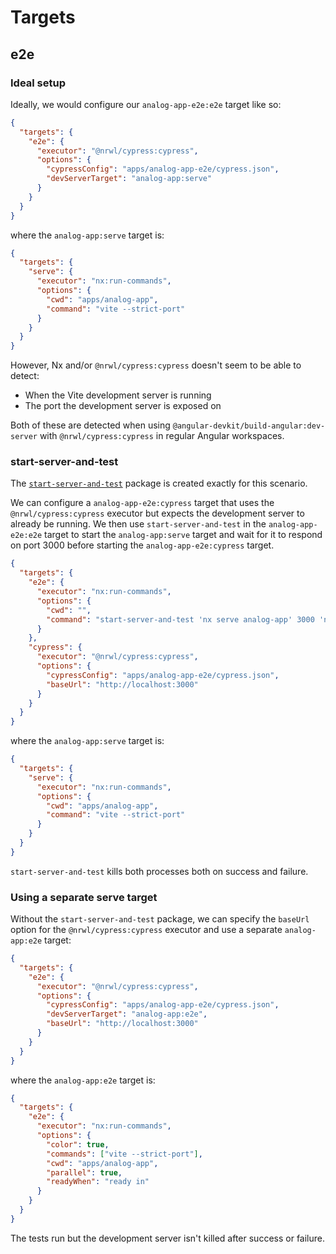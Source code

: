 # Targets

## e2e

### Ideal setup

Ideally, we would configure our `analog-app-e2e:e2e` target like so:

```json
{
  "targets": {
    "e2e": {
      "executor": "@nrwl/cypress:cypress",
      "options": {
        "cypressConfig": "apps/analog-app-e2e/cypress.json",
        "devServerTarget": "analog-app:serve"
      }
    }
  }
}
```

where the `analog-app:serve` target is:

```json
{
  "targets": {
    "serve": {
      "executor": "nx:run-commands",
      "options": {
        "cwd": "apps/analog-app",
        "command": "vite --strict-port"
      }
    }
  }
}
```

However, Nx and/or `@nrwl/cypress:cypress` doesn't seem to be able to detect:

- When the Vite development server is running
- The port the development server is exposed on

Both of these are detected when using `@angular-devkit/build-angular:dev-server` with `@nrwl/cypress:cypress` in regular Angular workspaces.

### start-server-and-test

The [`start-server-and-test`](https://www.npmjs.com/package/start-server-and-test) package is created exactly for this scenario.

We can configure a `analog-app-e2e:cypress` target that uses the `@nrwl/cypress:cypress` executor but expects the development server to already be running. We then use `start-server-and-test` in the `analog-app-e2e:e2e` target to start the `analog-app:serve` target and wait for it to respond on port 3000 before starting the `analog-app-e2e:cypress` target.

```json
{
  "targets": {
    "e2e": {
      "executor": "nx:run-commands",
      "options": {
        "cwd": "",
        "command": "start-server-and-test 'nx serve analog-app' 3000 'nx cypress analog-app-e2e'"
      }
    },
    "cypress": {
      "executor": "@nrwl/cypress:cypress",
      "options": {
        "cypressConfig": "apps/analog-app-e2e/cypress.json",
        "baseUrl": "http://localhost:3000"
      }
    }
  }
}
```

where the `analog-app:serve` target is:

```json
{
  "targets": {
    "serve": {
      "executor": "nx:run-commands",
      "options": {
        "cwd": "apps/analog-app",
        "command": "vite --strict-port"
      }
    }
  }
}
```

`start-server-and-test` kills both processes both on success and failure.

### Using a separate serve target

Without the `start-server-and-test` package, we can specify the `baseUrl` option for the `@nrwl/cypress:cypress` executor and use a separate `analog-app:e2e` target:

```json
{
  "targets": {
    "e2e": {
      "executor": "@nrwl/cypress:cypress",
      "options": {
        "cypressConfig": "apps/analog-app-e2e/cypress.json",
        "devServerTarget": "analog-app:e2e",
        "baseUrl": "http://localhost:3000"
      }
    }
  }
}
```

where the `analog-app:e2e` target is:

```json
{
  "targets": {
    "e2e": {
      "executor": "nx:run-commands",
      "options": {
        "color": true,
        "commands": ["vite --strict-port"],
        "cwd": "apps/analog-app",
        "parallel": true,
        "readyWhen": "ready in"
      }
    }
  }
}
```

The tests run but the development server isn't killed after success or failure.
